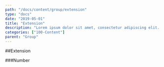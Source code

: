 ```yaml
---
path: "/docs/content/group/extension"
type: "docs"
date: "2019-05-01"
title: "Extension"
description: "Lorem ipsum dolor sit amet, consectetur adipiscing elit. Nunc tempus laoreet leo sit amet iaculis."
categories: ["100-Content"]
parent: "Group"
---
```


##Extension

###Number

<demo>
  <div class="demo_item" data-iframe="demos/docs/content/group/group-number" data-name="group-number">
  </div>
</demo>
